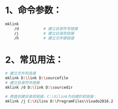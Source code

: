 # 1、命令参数：

```bash
mklink
	/d           # 建立目录符号链接
	/j           # 建立目录软链接
	/h           # 建立文件硬链接
```

# 2、常见用法：

```bash
# 建立文件软连接
mklink D:\link D:\sourcefile
# 建立目录符号链接
mklink /d D:\link D:\sourcedir

# 跨盘创建目录软链接，C:\Xilink为创建的软链接：
mklink /j C:\Xilinx D:\ProgramFiles\Vivado2016.2
```

